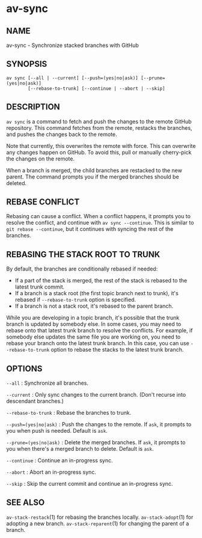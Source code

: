 # av-sync

## NAME

av-sync - Synchronize stacked branches with GitHub

## SYNOPSIS

```synopsis
av sync [--all | --current] [--push=(yes|no|ask)] [--prune=(yes|no|ask)]
        [--rebase-to-trunk] [--continue | --abort | --skip]
```

## DESCRIPTION

`av sync` is a command to fetch and push the changes to the remote GitHub
repository. This command fetches from the remote, restacks the branches, and
pushes the changes back to the remote.

Note that currently, this overwrites the remote with force. This can overwrite
any changes happen on GitHub. To avoid this, pull or manually cherry-pick the
changes on the remote.

When a branch is merged, the child branches are restacked to the new parent. The
command prompts you if the merged branches should be deleted.

## REBASE CONFLICT

Rebasing can cause a conflict. When a conflict happens, it prompts you to
resolve the conflict, and continue with `av sync --continue`. This is similar
to `git rebase --continue`, but it continues with syncing the rest of
the branches.

## REBASING THE STACK ROOT TO TRUNK

By default, the branches are conditionally rebased if needed:

- If a part of the stack is merged, the rest of the stack is rebased to the
  latest trunk commit.
- If a branch is a stack root (the first topic branch next to trunk), it's
  rebased if `--rebase-to-trunk` option is specified.
- If a branch is not a stack root, it's rebased to the parent branch.

While you are developing in a topic branch, it's possible that the trunk branch
is updated by somebody else. In some cases, you may need to rebase onto that
latest trunk branch to resolve the conflicts. For example, if somebody else
updates the same file you are working on, you need to rebase your branch onto
the latest trunk branch. In this case, you can use `--rebase-to-trunk` option to
rebase the stacks to the latest trunk branch.

## OPTIONS

`--all`
: Synchronize all branches.

`--current`
: Only sync changes to the current branch. (Don't recurse into descendant
branches.)

`--rebase-to-trunk`
: Rebase the branches to trunk.

`--push=(yes|no|ask)`
: Push the changes to the remote. If `ask`, it prompts to you when push is
needed. Default is `ask`.

`--prune=(yes|no|ask)`
: Delete the merged branches. If `ask`, it prompts to you when there's a merged
branch to delete. Default is `ask`.

`--continue`
: Continue an in-progress sync.

`--abort`
: Abort an in-progress sync.

`--skip`
: Skip the current commit and continue an in-progress sync.

## SEE ALSO

`av-stack-restack`(1) for rebasing the branches locally.
`av-stack-adopt`(1) for adopting a new branch.
`av-stack-reparent`(1) for changing the parent of a branch.
